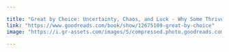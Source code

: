 ```yaml
---

title: "Great by Choice: Uncertainty, Chaos, and Luck - Why Some Thrive Despite Them All"
link: "https://www.goodreads.com/book/show/12675109-great-by-choice"
image: "https://i.gr-assets.com/images/S/compressed.photo.goodreads.com/books/1328317436l/12675109.jpg"
 
---
```

